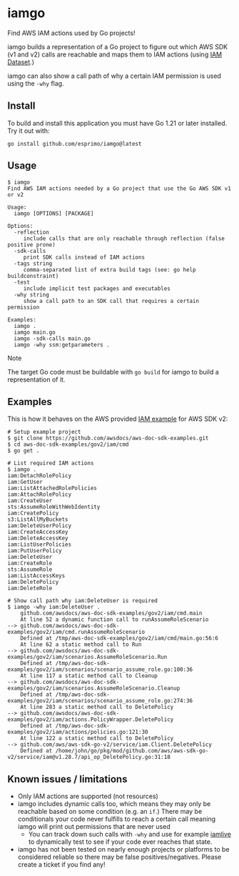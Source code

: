 # iamgo

Find AWS IAM actions used by Go projects!

iamgo builds a representation of a Go project to figure out which AWS SDK (v1 and v2) calls are reachable and maps them to IAM actions (using [IAM Dataset](https://github.com/iann0036/iam-dataset/).)

iamgo can also show a call path of why a certain IAM permission is used using the `-why` flag.

## Install

To build and install this application you must have Go 1.21 or later installed. Try it out with:

```text
go install github.com/esprimo/iamgo@latest
```

## Usage

```text
$ iamgo
Find AWS IAM actions needed by a Go project that use the Go AWS SDK v1 or v2

Usage:
  iamgo [OPTIONS] [PACKAGE]

Options:
  -reflection
     include calls that are only reachable through reflection (false positive prone)
  -sdk-calls
     print SDK calls instead of IAM actions
  -tags string
     comma-separated list of extra build tags (see: go help buildconstraint)
  -test
     include implicit test packages and executables
  -why string
     show a call path to an SDK call that requires a certain permission

Examples:
  iamgo .
  iamgo main.go
  iamgo -sdk-calls main.go
  iamgo -why ssm:getparameters .
```

> [!NOTE]
> The target Go code must be buildable with `go build` for iamgo to build a representation of it.

## Examples

This is how it behaves on the AWS provided [IAM example](https://github.com/awsdocs/aws-doc-sdk-examples/blob/main/gov2/iam/cmd/main.go) for AWS SDK v2:

```console
# Setup example project
$ git clone https://github.com/awsdocs/aws-doc-sdk-examples.git
$ cd aws-doc-sdk-examples/gov2/iam/cmd
$ go get .

# List required IAM actions
$ iamgo .
iam:DetachRolePolicy
iam:GetUser
iam:ListAttachedRolePolicies
iam:AttachRolePolicy
iam:CreateUser
sts:AssumeRoleWithWebIdentity
iam:CreatePolicy
s3:ListAllMyBuckets
iam:DeleteUserPolicy
iam:CreateAccessKey
iam:DeleteAccessKey
iam:ListUserPolicies
iam:PutUserPolicy
iam:DeleteUser
iam:CreateRole
sts:AssumeRole
iam:ListAccessKeys
iam:DeletePolicy
iam:DeleteRole

# Show call path why iam:DeleteUser is required
$ iamgo -why iam:DeleteUser .
    github.com/awsdocs/aws-doc-sdk-examples/gov2/iam/cmd.main
    At line 52 a dynamic function call to runAssumeRoleScenario
--> github.com/awsdocs/aws-doc-sdk-examples/gov2/iam/cmd.runAssumeRoleScenario
    Defined at /tmp/aws-doc-sdk-examples/gov2/iam/cmd/main.go:56:6
    At line 62 a static method call to Run
--> github.com/awsdocs/aws-doc-sdk-examples/gov2/iam/scenarios.AssumeRoleScenario.Run
    Defined at /tmp/aws-doc-sdk-examples/gov2/iam/scenarios/scenario_assume_role.go:100:36
    At line 117 a static method call to Cleanup
--> github.com/awsdocs/aws-doc-sdk-examples/gov2/iam/scenarios.AssumeRoleScenario.Cleanup
    Defined at /tmp/aws-doc-sdk-examples/gov2/iam/scenarios/scenario_assume_role.go:274:36
    At line 283 a static method call to DeletePolicy
--> github.com/awsdocs/aws-doc-sdk-examples/gov2/iam/actions.PolicyWrapper.DeletePolicy
    Defined at /tmp/aws-doc-sdk-examples/gov2/iam/actions/policies.go:121:30
    At line 122 a static method call to DeletePolicy
--> github.com/aws/aws-sdk-go-v2/service/iam.Client.DeletePolicy
    Defined at /home/john/go/pkg/mod/github.com/aws/aws-sdk-go-v2/service/iam@v1.28.7/api_op_DeletePolicy.go:31:18
```

## Known issues / limitations

- Only IAM actions are supported (not resources)
- iamgo includes dynamic calls too, which means they may only be reachable based on some condition (e.g. an `if`.) There may be conditionals your code never fulfills to reach a certain call meaning iamgo will print out permissions that are never used
  - You can track down such calls with `-why` and use for example [iamlive](https://github.com/iann0036/iamlive) to dynamically test to see if your code ever reaches that state.
- iamgo has not been tested on nearly enough projects or platforms to be considered reliable so there may be false positives/negatives. Please create a ticket if you find any!
